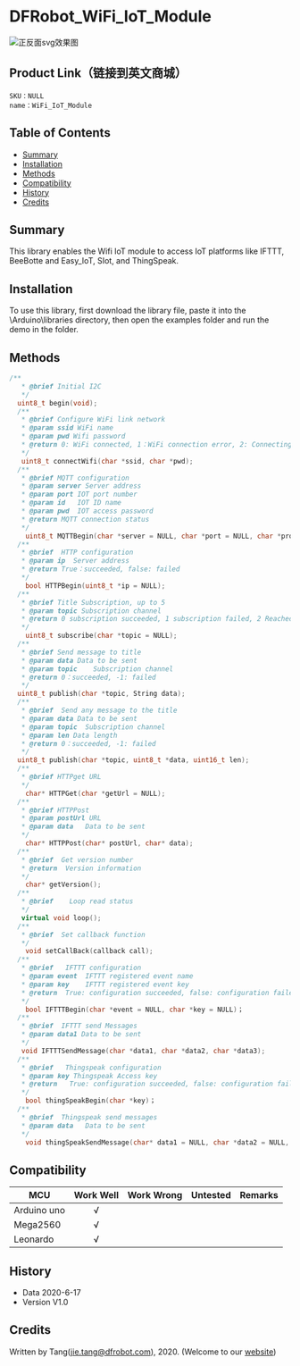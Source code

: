 # DFRobot_WiFi_IoT_Module


![正反面svg效果图]()


## Product Link（链接到英文商城）
    SKU：NULL
    name：WiFi_IoT_Module
   
## Table of Contents

* [Summary](#summary)
* [Installation](#installation)
* [Methods](#methods)
* [Compatibility](#compatibility)
* [History](#history)
* [Credits](#credits)

## Summary

This library enables the Wifi IoT module to access IoT platforms like IFTTT, BeeBotte and Easy_IoT, SIot, and ThingSpeak.
 
## Installation

To use this library, first download the library file, paste it into the \Arduino\libraries directory, then open the examples folder and run the demo in the folder.

## Methods

```C++
/**
   * @brief Initial I2C
   */
  uint8_t begin(void);
  /**
   * @brief Configure WiFi link network
   * @param ssid WiFi name
   * @param pwd Wifi password
   * @return 0: WiFi connected, 1：WiFi connection error, 2: Connecting to WiFi
   */
   uint8_t connectWifi(char *ssid, char *pwd);
  /**
   * @brief MQTT configuration
   * @param server Server address
   * @param port IOT port number
   * @param id   IOT ID name
   * @param pwd  IOT access password
   * @return MQTT connection status
   */ 
    uint8_t MQTTBegin(char *server = NULL, char *port = NULL, char *productID  = NULL, char *pwd = NULL, char* deviceID = NULL);
  /**
   * @brief  HTTP configuration                  
   * @param ip  Server address
   * @return True：succeeded, false: failed
   */
    bool HTTPBegin(uint8_t *ip = NULL);
  /**
   * @brief Title Subscription, up to 5
   * @param topic Subscription channel 
   * @return 0 subscription succeeded, 1 subscription failed, 2 Reached subscription upper-limit, 3 subscription started, null None, 5 no subscription object
   */
    uint8_t subscribe(char *topic = NULL);
  /**
   * @brief Send message to title
   * @param data Data to be sent
   * @param topic    Subscription channel 
   * @return 0：succeeded, -1: failed
   */
  uint8_t publish(char *topic, String data);
  /**
   * @brief  Send any message to the title
   * @param data Data to be sent  
   * @param topic  Subscription channel 
   * @param len Data length
   * @return 0：succeeded, -1: failed
   */
  uint8_t publish(char *topic, uint8_t *data, uint16_t len);
  /**
   * @brief HTTPget URL
   */
    char* HTTPGet(char *getUrl = NULL);
  /**
   * @brief HTTPPost
   * @param postUrl URL
   * @param data   Data to be sent
   */
    char* HTTPPost(char* postUrl, char* data);
  /**
   * @brief  Get version number
   * @return  Version information
   */
    char* getVersion();
  /**
   * @brief    Loop read status
   */
   virtual void loop();
  /**
   * @brief  Set callback function
   */
    void setCallBack(callback call);
  /** 
   * @brief   IFTTT configuration
   * @param event  IFTTT registered event name 
   * @param key    IFTTT registered event key
   * @return  True: configuration succeeded, false: configuration failed
   */
    bool IFTTTBegin(char *event = NULL, char *key = NULL)；
  /**
   * @brief  IFTTT send Messages 
   * @param data1 Data to be sent 
   */
   void IFTTTSendMessage(char *data1, char *data2, char *data3);
  /**
   * @brief   Thingspeak configuration
   * @param key Thingspeak Access key
   * @return   True: configuration succeeded, false: configuration failed
   */
    bool thingSpeakBegin(char *key)；
  /**
   * @brief  Thingspeak send messages
   * @param data   Data to be sent 
   */
    void thingSpeakSendMessage(char* data1 = NULL, char *data2 = NULL, char *data3 = NULL);
```

## Compatibility

MCU                | Work Well    | Work Wrong   | Untested    | Remarks
------------------ | :----------: | :----------: | :---------: | -----
Arduino uno        |      √       |              |             | 
Mega2560           |      √       |              |             | 
Leonardo           |      √       |              |             | 


## History

- Data 2020-6-17
- Version V1.0


## Credits

Written by Tang(jie.tang@dfrobot.com), 2020. (Welcome to our [website](https://www.dfrobot.com/))





